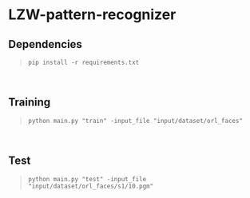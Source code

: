 # LZW-pattern-recognizer

## Dependencies
>`pip install -r requirements.txt`
<br>


## Training
>`python main.py "train" -input_file "input/dataset/orl_faces"`
<br>

## Test
>`python main.py "test" -input_file "input/dataset/orl_faces/s1/10.pgm"`
<br>

